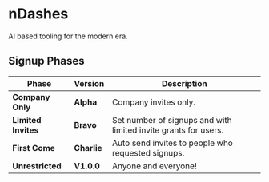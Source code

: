 # nDashes

AI based tooling for the modern era.

## Signup Phases

| **Phase** | **Version** | **Description** |
| -- | -- | --- |
| **Company Only** | **Alpha** | Company invites only. |
| **Limited Invites** | **Bravo** | Set number of signups and with limited invite grants for users. |
| **First Come** | **Charlie** | Auto send invites to people who requested signups. |
| **Unrestricted** | **V1.0.0** | Anyone and everyone! |
